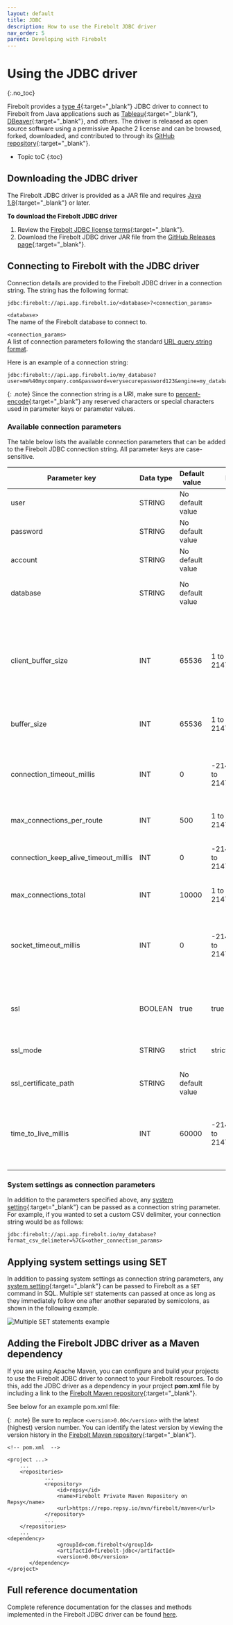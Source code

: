 ```yaml
---
layout: default
title: JDBC
description: How to use the Firebolt JDBC driver
nav_order: 5
parent: Developing with Firebolt
---
```


# Using the JDBC driver
{:.no_toc}

Firebolt provides a [type 4](https://en.wikipedia.org/wiki/JDBC_driver#Type_4_driver_%E2%80%93_Database-Protocol_driver/Thin_Driver(Pure_Java_driver)){:target="_blank"} JDBC driver to connect to Firebolt from Java applications such as [Tableau](https://docs.firebolt.io/integrations/business-intelligence/setting-up-tableau-desktop-jdbc-to-firebolt.html){:target="_blank"}, [DBeaver](https://docs.firebolt.io/integrations/setting-up-dbeaver-jdbc-connection-to-firebolt.html){:target="_blank"}, and others. The driver is released as open source software using a permissive Apache 2 license and can be browsed, forked, downloaded, and contributed to through its [GitHub repository](https://github.com/firebolt-db/jdbc){:target="_blank"}.

* Topic toC
{:toc}

## Downloading the JDBC driver

The Firebolt JDBC driver is provided as a JAR file and requires [Java 1.8](https://java.com/en/download/manual.jsp){:target="_blank"} or later. 

**To download the Firebolt JDBC driver**

1.  Review the [Firebolt JDBC license terms](https://github.com/firebolt-db/jdbc/blob/master/LICENSE){:target="_blank"}.
2.  Download the Firebolt JDBC driver JAR file from the [GitHub Releases page](https://github.com/firebolt-db/jdbc/releases){:target="_blank"}.

## Connecting to Firebolt with the JDBC driver

Connection details are provided to the Firebolt JDBC driver in a connection string. The string has the following format:

    jdbc:firebolt://api.app.firebolt.io/<database>?<connection_params>

`<database>`<br/>
The name of the Firebolt database to connect to.

`<connection_params>`<br/>
A list of connection parameters following the standard [URL query string format](https://en.wikipedia.org/wiki/Query_string#Structure). 

Here is an example of a connection string:

    jdbc:firebolt://api.app.firebolt.io/my_database?user=me%40mycompany.com&password=verysecurepassword123&engine=my_database_general_purpose&buffer_size=1000000&connection_timeout_millis=10000

  {: .note}
  Since the connection string is a URI, make sure to [percent-encode](https://en.wikipedia.org/wiki/Percent-encoding){:target="_blank"} any reserved characters or special characters used in parameter keys or parameter values.

### Available connection parameters

The table below lists the available connection parameters that can be added to the Firebolt JDBC connection string. All parameter keys are case-sensitive.

| Parameter key                         | Data type  | Default value     | Range                      | Description                                                  |
| ------------------------------------- | ---------- | ----------------- | ---------------------------| ------------------------------------------------------------ |
| user                                  | STRING     | No default value  |                            | The email address associated with your Firebolt user. **Required.** |
| password                              | STRING     | No default value  |                            | The password used for connecting to Firebolt. **Required.**  |
| account                               | STRING     | No default value  |                            | Your Firebolt account name.                                  |
| database                              | STRING     | No default value  |                            | Specifies the name of the database to connect to. Takes precedence over the database name provided as a path parameter. |
| client_buffer_size                    | INT        | 65536             | 1 to 2147483647            | Specifies the maximum amount of RAM in bytes that Firebolt uses to cache HTTP messages.<br/>The default value is acceptable for a broad range of applications. You might try reducing this value if your engine has issues related to inadequate memory. A buffer that is too small will create a bottleneck. A larger buffer is unlikely to improve throughput performance. |
| buffer_size                           | INT        | 65536             | 1 to 2147483647            | Specifies the buffer used by the driver to read the response from the Firebolt API, in bytes. |
| connection_timeout_millis             | INT        | 0                 | -2147483648 to 2147483647  | Specifies the amount of time in milliseconds to wait to establish a connection before the connection is considered failed. <br/>A timeout value of zero is interpreted as an infinite timeout. A negative value is interpreted as undefined (system default if applicable). |
| max_connections_per_route             | INT        | 500               | 1 to 2147483647            | Specifies the maximum number of connections per route.       |
| connection_keep_alive_timeout_millis  | INT        | 0                 | -2147483648 to 2147483647  | Specifies how long, in milliseconds, a connection can safely remain idle before being reused. A value of 0 or less leaves this parameter undefined (which means that the connection can be kept alive indefinitely). |
| max_connections_total                 | INT        | 10000             | 1 to 2147483647            | Specifies the maximum total number of connections.           |
| socket_timeout_millis                 | INT        | 0                 | -2147483648 to 2147483647  | Specifies the socket timeout in milliseconds. This is the timeout for waiting for data -- the maximum period of inactivity between two consecutive data packets. A timeout value of zero is interpreted as an infinite timeout. A negative value is interpreted as undefined (system default if applicable). |
| ssl                                   | BOOLEAN    | true              | true or false              | When set to true, connections use SSL / TLS certificates. This parameter also determines the port used by the driver. If true, it uses port 443. If false, it uses port 80. |
| ssl_mode                              | STRING     | strict            | strict or none             | When set to strict, the certificate is validated to ensure it is correct. If set to none, no certificate verification is used. |
| ssl_certificate_path                  | STRING     | No default value  |                            | The absolute file path for the SSL root certificate.         |
| time_to_live_millis                   | INT        | 60000             | -2147483648 to 2147483647  | Specifies the maximum lifespan of connections, in milliseconds, regardless of their **connection_keep_alive_timeout_millis** value. A value of 0 or less leaves this parameter undefined (which means that the connection can be kept alive indefinitely). |

### System settings as connection parameters

In addition to the parameters specified above, any [system setting](https://docs.firebolt.io/general-reference/system-settings.html){:target="_blank"} can be passed as a connection string parameter. For example, if you wanted to set a custom CSV delimiter, your connection string would be as follows:
    
    jdbc:firebolt://api.app.firebolt.io/my_database?format_csv_delimeter=%7C&<other_connection_params>
    
## Applying system settings using SET

In addition to passing system settings as connection string parameters, any [system setting](https://docs.firebolt.io/general-reference/system-settings.html){:target="_blank"} can be passed to Firebolt as a `SET` command in SQL. Multiple `SET` statements can passed at once as long as they immediately follow one after another separated by semicolons, as shown in the following example.

![Multiple SET statements example](../../assets/images/jdbc-multi-set-example.png)

## Adding the Firebolt JDBC driver as a Maven dependency

If you are using Apache Maven, you can configure and build your projects to use the Firebolt JDBC driver to connect to your Firebolt resources. To do this, add the JDBC driver as a dependency in your project **pom.xml** file by including a link to the [Firebolt Maven repository](https://repo.repsy.io/mvn/firebolt/maven/){:target="_blank"}.

See below for an example pom.xml file:

  {: .note}
  Be sure to replace `<version>0.00</version>` with the latest (highest) version number. You can identify the latest version by viewing the version history in the [Firebolt Maven repository](https://repo.repsy.io/mvn/firebolt/maven/com/firebolt/firebolt-jdbc/){:target="_blank"}.
    
    <!-- pom.xml  -->
    
    <project ...>
        ...
        <repositories>
        		...
        		<repository>
      	    		<id>repsy</id>
      	    		<name>Firebolt Private Maven Repository on Repsy</name>
      	    		<url>https://repo.repsy.io/mvn/firebolt/maven</url>
    	    	</repository>
    	    	...
      	</repositories>
      	...
    <dependency>
                	<groupId>com.firebolt</groupId>
                	<artifactId>firebolt-jdbc</artifactId>
                	<version>0.00</version>
           </dependency>
    </project>

## Full reference documentation

Complete reference documentation for the classes and methods implemented in the Firebolt JDBC driver can be found [here](https://docs.firebolt.io/jdbc/javadoc/).
